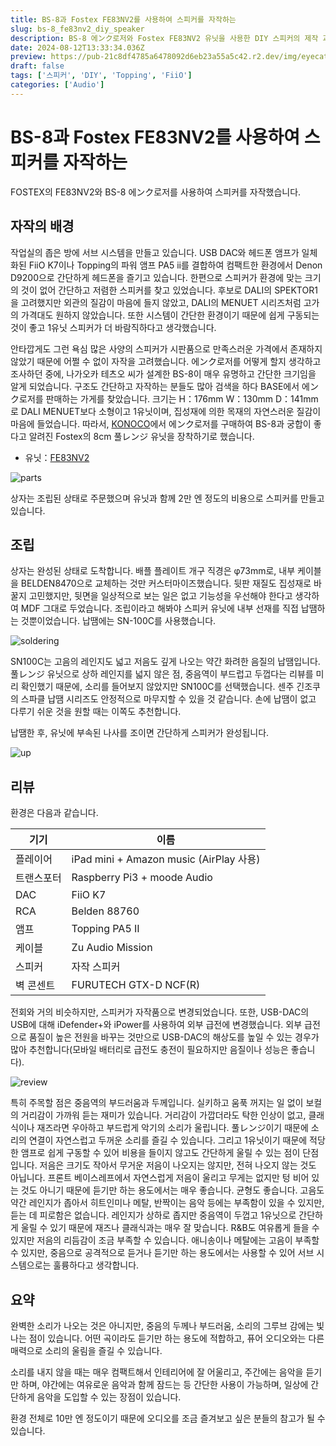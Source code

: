 ```yaml
---
title: BS-8과 Fostex FE83NV2를 사용하여 스피커를 자작하는
slug: bs-8_fe83nv2_diy_speaker
description: BS-8 에ンク로저와 Fostex FE83NV2 유닛을 사용한 DIY 스피커의 제작 과정과 음질 리뷰. 자작의 배경, 조립 방법, 사용 부품, 음질 특성을 자세히 설명. 중음역의 매력, 다양한 음악 장르와의 궁합, 비용 대비 성능에도 언급. 간단하게 즐길 수 있는 오디오 시스템을 찾는 분들에게 도움이 될 수 있습니다.
date: 2024-08-12T13:33:34.036Z
preview: https://pub-21c8df4785a6478092d6eb23a55a5c42.r2.dev/img/eyecatch/bs-8-eycatch.webp
draft: false
tags: ['스피커', 'DIY', 'Topping', 'FiiO']
categories: ['Audio']
---
```


# BS-8과 Fostex FE83NV2를 사용하여 스피커를 자작하는

FOSTEX의 FE83NV2와 BS-8 에ンク로저를 사용하여 스피커를 자작했습니다.

## 자작의 배경

작업실의 좁은 방에 서브 시스템을 만들고 있습니다. USB DAC와 헤드폰 앰프가 일체화된 FiiO K7이나 Topping의 파워 앰프 PA5 ii를 결합하여 컴팩트한 환경에서 Denon D9200으로 간단하게 헤드폰을 즐기고 있습니다. 한편으로 스피커가 환경에 맞는 크기의 것이 없어 간단하고 저렴한 스피커를 찾고 있었습니다. 후보로 DALI의 SPEKTOR1을 고려했지만 외관의 질감이 마음에 들지 않았고, DALI의 MENUET 시리즈처럼 고가의 가격대도 원하지 않았습니다. 또한 시스템이 간단한 환경이기 때문에 쉽게 구동되는 것이 좋고 1유닛 스피커가 더 바람직하다고 생각했습니다.

안타깝게도 그런 욕심 많은 사양의 스피커가 시판품으로 만족스러운 가격에서 존재하지 않았기 때문에 어쩔 수 없이 자작을 고려했습니다. 에ンク로저를 어떻게 할지 생각하고 조사하던 중에, 나가오카 테츠오 씨가 설계한 BS-8이 매우 유명하고 간단한 크기임을 알게 되었습니다. 구조도 간단하고 자작하는 분들도 많아 검색을 하다 BASE에서 에ンク로저를 판매하는 가게를 찾았습니다. 크기는 H：176mm W：130mm D：141mm로 DALI MENUET보다 소형이고 1유닛이며, 집성재에 의한 목재의 자연스러운 질감이 마음에 들었습니다. 따라서, [KONOCO](https://store.konoco-f.com)에서 에ンク로저를 구매하여 BS-8과 궁합이 좋다고 알려진 Fostex의 8cm 풀レンジ 유닛을 장착하기로 했습니다.

* 유닛：[FE83NV2](https://amzn.to/3YIbwVM)

![parts](https://pub-21c8df4785a6478092d6eb23a55a5c42.r2.dev/img/article/bs-8/bs-8-parts.webp)

상자는 조립된 상태로 주문했으며 유닛과 함께 2만 엔 정도의 비용으로 스피커를 만들고 있습니다.

## 조립

상자는 완성된 상태로 도착합니다. 배플 플레이트 개구 직경은 φ73mm로, 내부 케이블을 BELDEN8470으로 교체하는 것만 커스터마이즈했습니다. 뒷판 재질도 집성재로 바꿀지 고민했지만, 뒷면을 일상적으로 보는 일은 없고 기능성을 우선해야 한다고 생각하여 MDF 그대로 두었습니다. 조립이라고 해봐야 스피커 유닛에 내부 선재를 직접 납땜하는 것뿐이었습니다. 납땜에는 SN-100C를 사용했습니다.

![soldering](https://pub-21c8df4785a6478092d6eb23a55a5c42.r2.dev/img/article/bs-8/bs-8-soldering.webp)

SN100C는 고음의 레인지도 넓고 저음도 깊게 나오는 약간 화려한 음질의 납땜입니다. 풀レンジ 유닛으로 상하 레인지를 넓지 않은 점, 중음역이 부드럽고 두껍다는 리뷰를 미리 확인했기 때문에, 소리를 들어보지 않았지만 SN100C를 선택했습니다. 센주 긴조쿠의 스파클 납땜 시리즈도 안정적으로 마무지할 수 있을 것 같습니다. 손에 납땜이 없고 다루기 쉬운 것을 원할 때는 이쪽도 추천합니다.
  
납땜한 후, 유닛에 부속된 나사를 조이면 간단하게 스피커가 완성됩니다.

![up](https://pub-21c8df4785a6478092d6eb23a55a5c42.r2.dev/img/article/bs-8/bs-8-up.webp)

## 리뷰

환경은 다음과 같습니다.

| 기기 | 이름 |
|------|------|
| 플레이어 | iPad mini + Amazon music (AirPlay 사용) |
| 트랜스포터 | Raspberry Pi3 + moode Audio |
| DAC | FiiO K7 |
| RCA | Belden 88760 |
| 앰프 | Topping PA5 II |
| 케이블 | Zu Audio Mission |
| 스피커 | 자작 스피커 |
| 벽 콘센트 | FURUTECH GTX-D NCF(R) |

전회와 거의 비슷하지만, 스피커가 자작품으로 변경되었습니다. 또한, USB-DAC의 USB에 대해 iDefender+와 iPower를 사용하여 외부 급전에 변경했습니다. 외부 급전으로 품질이 높은 전원을 바꾸는 것만으로 USB-DAC의 해상도를 높일 수 있는 경우가 많아 추천합니다(모바일 배터리로 급전도 충전이 필요하지만 음질이나 성능은 좋습니다).

![review](https://pub-21c8df4785a6478092d6eb23a55a5c42.r2.dev/img/article/bs-8/bs-8-comp.webp)

특히 주목할 점은 중음역의 부드러움과 두께입니다. 실키하고 움푹 꺼지는 일 없이 보컬의 거리감이 가까워 듣는 재미가 있습니다. 거리감이 가깝더라도 탁한 인상이 없고, 클래식이나 재즈라면 우아하고 부드럽게 악기의 소리가 울립니다. 풀レンジ이기 때문에 소리의 연결이 자연스럽고 두꺼운 소리를 즐길 수 있습니다. 그리고 1유닛이기 때문에 적당한 앰프로 쉽게 구동할 수 있어 비용을 들이지 않고도 간단하게 울릴 수 있는 점이 단점입니다. 저음은 크기도 작아서 무거운 저음이 나오지는 않지만, 전혀 나오지 않는 것도 아닙니다. 프론트 베이스레프에서 자연스럽게 저음이 울리고 무게는 없지만 텅 비어 있는 것도 아니기 때문에 듣기만 하는 용도에서는 매우 좋습니다. 균형도 좋습니다. 고음도 약간 레인지가 좁아서 히트인미나 메탈, 반짝이는 음악 등에는 부족함이 있을 수 있지만, 듣는 데 피로함은 없습니다. 레인지가 상하로 좁지만 중음역이 두껍고 1유닛으로 간단하게 울릴 수 있기 때문에 재즈나 클래식과는 매우 잘 맞습니다. R&B도 여유롭게 들을 수 있지만 저음의 리듬감이 조금 부족할 수 있습니다. 애니송이나 메탈에는 고음이 부족할 수 있지만, 중음으로 공격적으로 듣거나 듣기만 하는 용도에서는 사용할 수 있어 서브 시스템으로는 훌륭하다고 생각합니다.

## 요약

완벽한 소리가 나오는 것은 아니지만, 중음의 두께나 부드러움, 소리의 그루브 감에는 빛나는 점이 있습니다. 어떤 곡이라도 듣기만 하는 용도에 적합하고, 퓨어 오디오와는 다른 매력으로 소리의 울림을 즐길 수 있습니다.
  
소리를 내지 않을 때는 매우 컴팩트해서 인테리어에 잘 어울리고, 주간에는 음악을 듣기만 하며, 야간에는 여유로운 음악과 함께 잠드는 등 간단한 사용이 가능하며, 일상에 간단하게 음악을 도입할 수 있는 장점이 있습니다.
  
환경 전체로 10만 엔 정도이기 때문에 오디오를 조금 즐겨보고 싶은 분들의 참고가 될 수 있습니다.